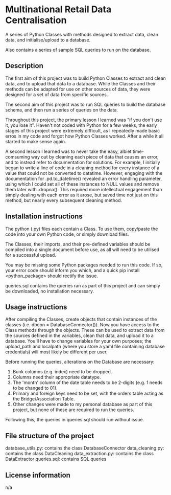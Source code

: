 # Multinational Retail Data Centralisation

A series of Python Classes with methods designed to extract data, clean data, and initialise/upload to a database.

Also contains a series of sample SQL queries to run on the database.

## Description

The first aim of this project was to build Python Classes to extract and clean data, and to upload that data to a database. While the Classes and their methods can be adapted for use on other sources of data, they were designed for a set of data from specific sources.

The second aim of this project was to run SQL queries to build the database schema, and then run a series of queries on the data.

Throughout this project, the primary lesson I learned was "if you don't use it, you lose it". Haven't not coded with Python for a few weeks, the early stages of this project were extremely difficult, as I repeatedly made basic erros in my code and forgot how Python Classes worked. After a while it all started to make sense again.

A second lesson I learned was to never take the easy, albiet time-comsuming way out by cleaning each piece of data that causes an error, and to instead refer to documentation for solutions. For example, I initially began to write a line of code in a cleaning method for every instance of a value that could not be converted to datatime. However, engaging with the documentation for .pd.to_datetime() revealed an error handling parameter, using which I could set all of these instances to NULL values and remove them later with .dropna(). This required more intellectual engagement than simply dealing with each error as it arose, but saved time not just on this method, but nearly every subsequent cleaning method.

## Installation instructions

The python (.py) files each contain a Class. To use them, copy/paste the code into your own Python code, or simply download files.

The Classes, their imports, and their pre-defined variables should be compiled into a single document before use, as all will need to be utilised for a successful upload.

You may be missing some Python packages needed to run this code. If so, your error code should inform you which, and a quick pip install <python_package> should rectify the issue.

queries.sql contains the queries ran as part of this project and can simply be downloaded, no installation necessary.

## Usage instructions

After compiling the Classes, create objects that contain instances of the classes (i.e. dbcon = DatabaseConnector()). Now you have access to the Class methods through the objects. These can be used to extract data from the sources defined in the variables, clean that data, and upload it to a database. You'll have to change variables for your own purposes; the upload_path and localpath (where you store a yaml file containing database credentials) will most likely be different per user.

Before running the queries, alterations on the Database are necessary:
1. Bunk columns (e.g. index) need to be dropped.
2. Columns need their appropriate datatype.
3. The 'month' column of the date table needs to be 2-digits (e.g. 1 needs to be changed to 01).
4. Primary and foreign keys need to be set, with the orders table acting as the Bridge/Association Table.
5. Other changes were made to my personal database as part of this project, but none of these are required to run the queries.

Following this, the queries in queries.sql should run without issue.

## File structure of the project

database_utils.py: contains the class DatabaseConnector
data_cleaning.py: contains the class DataCleaning
data_extraction.py: contains the class DataExtractor
queries.sql: contains SQL queries

## License information
n/a

